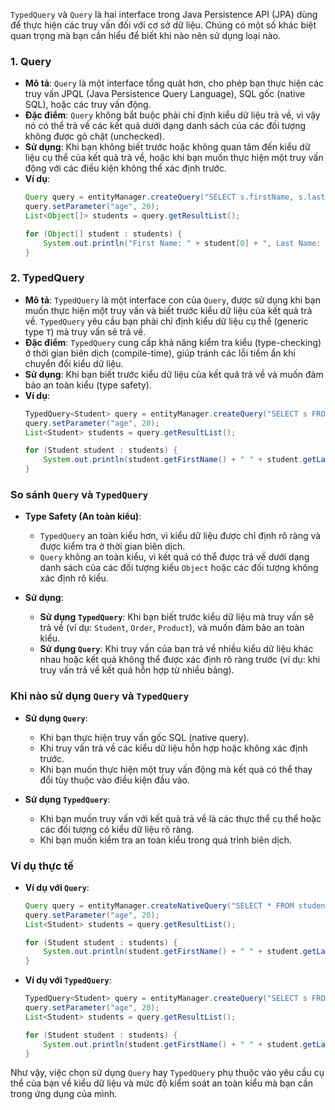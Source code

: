 `TypedQuery` và `Query` là hai interface trong Java Persistence API (JPA) dùng để thực hiện các truy vấn đối với cơ sở dữ liệu. Chúng có một số khác biệt quan trọng mà bạn cần hiểu để biết khi nào nên sử dụng loại nào.

### 1. **Query**

- **Mô tả**: `Query` là một interface tổng quát hơn, cho phép bạn thực hiện các truy vấn JPQL (Java Persistence Query Language), SQL gốc (native SQL), hoặc các truy vấn động.
- **Đặc điểm**: `Query` không bắt buộc phải chỉ định kiểu dữ liệu trả về, vì vậy nó có thể trả về các kết quả dưới dạng danh sách của các đối tượng không được gõ chặt (unchecked).
- **Sử dụng**: Khi bạn không biết trước hoặc không quan tâm đến kiểu dữ liệu cụ thể của kết quả trả về, hoặc khi bạn muốn thực hiện một truy vấn động với các điều kiện không thể xác định trước.
- **Ví dụ**:
  ```java
  Query query = entityManager.createQuery("SELECT s.firstName, s.lastName FROM Student s WHERE s.age > :age");
  query.setParameter("age", 20);
  List<Object[]> students = query.getResultList();

  for (Object[] student : students) {
      System.out.println("First Name: " + student[0] + ", Last Name: " + student[1]);
  }
  ```

### 2. **TypedQuery<T>**

- **Mô tả**: `TypedQuery` là một interface con của `Query`, được sử dụng khi bạn muốn thực hiện một truy vấn và biết trước kiểu dữ liệu của kết quả trả về. `TypedQuery` yêu cầu bạn phải chỉ định kiểu dữ liệu cụ thể (generic type `T`) mà truy vấn sẽ trả về.
- **Đặc điểm**: `TypedQuery` cung cấp khả năng kiểm tra kiểu (type-checking) ở thời gian biên dịch (compile-time), giúp tránh các lỗi tiềm ẩn khi chuyển đổi kiểu dữ liệu.
- **Sử dụng**: Khi bạn biết trước kiểu dữ liệu của kết quả trả về và muốn đảm bảo an toàn kiểu (type safety).
- **Ví dụ**:
  ```java
  TypedQuery<Student> query = entityManager.createQuery("SELECT s FROM Student s WHERE s.age > :age", Student.class);
  query.setParameter("age", 20);
  List<Student> students = query.getResultList();

  for (Student student : students) {
      System.out.println(student.getFirstName() + " " + student.getLastName());
  }
  ```

### **So sánh `Query` và `TypedQuery`**

- **Type Safety (An toàn kiểu)**:
    - `TypedQuery` an toàn kiểu hơn, vì kiểu dữ liệu được chỉ định rõ ràng và được kiểm tra ở thời gian biên dịch.
    - `Query` không an toàn kiểu, vì kết quả có thể được trả về dưới dạng danh sách của các đối tượng kiểu `Object` hoặc các đối tượng không xác định rõ kiểu.

- **Sử dụng**:
    - **Sử dụng `TypedQuery`**: Khi bạn biết trước kiểu dữ liệu mà truy vấn sẽ trả về (ví dụ: `Student`, `Order`, `Product`), và muốn đảm bảo an toàn kiểu.
    - **Sử dụng `Query`**: Khi truy vấn của bạn trả về nhiều kiểu dữ liệu khác nhau hoặc kết quả không thể được xác định rõ ràng trước (ví dụ: khi truy vấn trả về kết quả hỗn hợp từ nhiều bảng).

### **Khi nào sử dụng `Query` và `TypedQuery`**

- **Sử dụng `Query`**:
    - Khi bạn thực hiện truy vấn gốc SQL (native query).
    - Khi truy vấn trả về các kiểu dữ liệu hỗn hợp hoặc không xác định trước.
    - Khi bạn muốn thực hiện một truy vấn động mà kết quả có thể thay đổi tùy thuộc vào điều kiện đầu vào.

- **Sử dụng `TypedQuery`**:
    - Khi bạn muốn truy vấn với kết quả trả về là các thực thể cụ thể hoặc các đối tượng có kiểu dữ liệu rõ ràng.
    - Khi bạn muốn kiểm tra an toàn kiểu trong quá trình biên dịch.

### **Ví dụ thực tế**

- **Ví dụ với `Query`**:
  ```java
  Query query = entityManager.createNativeQuery("SELECT * FROM students WHERE age > :age", Student.class);
  query.setParameter("age", 20);
  List<Student> students = query.getResultList();

  for (Student student : students) {
      System.out.println(student.getFirstName() + " " + student.getLastName());
  }
  ```

- **Ví dụ với `TypedQuery`**:
  ```java
  TypedQuery<Student> query = entityManager.createQuery("SELECT s FROM Student s WHERE s.age > :age", Student.class);
  query.setParameter("age", 20);
  List<Student> students = query.getResultList();

  for (Student student : students) {
      System.out.println(student.getFirstName() + " " + student.getLastName());
  }
  ```

Như vậy, việc chọn sử dụng `Query` hay `TypedQuery` phụ thuộc vào yêu cầu cụ thể của bạn về kiểu dữ liệu và mức độ kiểm soát an toàn kiểu mà bạn cần trong ứng dụng của mình.